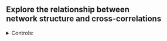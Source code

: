 ## Explore the relationship between<br/>network structure and cross-correlations

<details>
<summary> Controls: </summary><p>

|  |  |
| ------:| :----------|
| `space`: | pause / play |
| `c`:     | clear the signal buffer |
| `n`:     | switch to different noise model |

</p>
</details>


<!--
Note, newlines above are important:
https://stackoverflow.com/questions/29368902/how-can-i-wrap-my-markdown-in-an-html-div
-->
